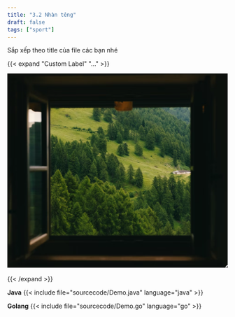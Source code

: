 ```yaml
---
title: "3.2 Nhàn têng"
draft: false
tags: ["sport"]
---
```


Sắp xếp theo title của file các bạn nhé

{{< expand "Custom Label" "..." >}}

![windows](window.png)

{{< /expand >}}

**Java**
{{< include file="sourcecode/Demo.java" language="java" >}}

**Golang**
{{< include file="sourcecode/Demo.go" language="go" >}}